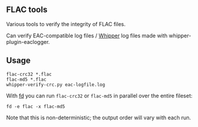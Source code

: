 ## FLAC tools

Various tools to verify the integrity of FLAC files.

Can verify EAC-compatible log files / [Whipper] log files made with whipper-plugin-eaclogger.

## Usage

    flac-crc32 *.flac
    flac-md5 *.flac
    whipper-verify-crc.py eac-logfile.log

With [fd] you can run `flac-crc32` or `flac-md5` in parallel over the entire fileset:

    fd -e flac -x flac-md5

Note that this is non-deterministic; the output order will vary with each run.

[fd]: https://github.com/sharkdp/fd
[Whipper]: https://github.com/whipper-team/whipper

